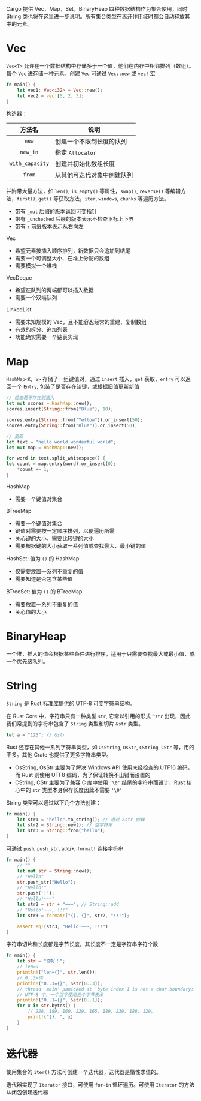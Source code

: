 Cargo 提供 Vec，Map，Set，BinaryHeap 四种数据结构作为集合使用，同时 String 类也将在这里进一步说明。所有集合类型在离开作用域时都会自动释放其中的元素。
# Vec

`Vec<T>` 允许在一个数据结构中存储多于一个值，他们在内存中相邻排列（数组）。每个 `Vec` 进存储一种元素。创建 `Vec` 可通过 `Vec::new` 或 `vec!` 宏

```rust
fn main() {
    let vec1: Vec<i32> = Vec::new();
    let vec2 = vec![5, 2, 3];
}
```

构造器：

|       方法名       | 说明             |
|:---------------:|----------------|
|      `new`      | 创建一个不限制长度的队列   |
|    `new_in`     | 指定 `Allocator` |
| `with_capacity` | 创建并初始化数组长度     |
|     `from`      | 从其他可迭代对象中创建队列  |

并附带大量方法，如 `len()`, `is_empty()` 等属性，`swap()`, `reverse()` 等编辑方法，`first()`, `get()` 等获取方法，`iter`, `windows`, `chunks` 等遍历方法。
- 带有 `_mut` 后缀的版本返回可变指针
- 带有 `_unchecked` 后缀的版本表示不检查下标上下界
- 带有 `r` 前缀版本表示从右向左

Vec
- 希望元素按插入顺序排列，新数据只会追加到结尾
- 需要一个可调整大小、在堆上分配的数组
- 需要模拟一个堆栈

VecDeque
- 希望在队列的两端都可以插入数据
- 需要一个双端队列

LinkedList
- 需要未知规模的 Vec，且不能容忍经常的重建、复制数组
- 有效的拆分、追加列表
- 功能确实需要一个链表实现
# Map

`HashMap<K, V>` 存储了一组键值对，通过 `insert` 插入，`get` 获取，`entry` 可以返回一个 `Entry`, 包装了是否存在该键，或根据旧值更新新值

```rust
// 检查若不存在则插入
let mut scores = HashMap::new();
scores.insert(String::from("Blue"), 10);

scores.entry(String::from("Yellow")).or_insert(50);
scores.entry(String::from("Blue")).or_insert(50);

// 更新
let text = "hello world wonderful world";
let mut map = HashMap::new();

for word in text.split_whitespace() {
let count = map.entry(word).or_insert(0);
    *count += 1;
}
```

HashMap
- 需要一个键值对集合

BTreeMap
- 需要一个键值对集合
- 键值对需要按一定顺序排列，以便遍历所需
- 关心键的大小，需要比较键的大小
- 需要根据键的大小获取一系列值或查找最大、最小键的值

HashSet: 值为 `()` 的 HashMap
- 仅需要放置一系列不重复的值
- 需要知道是否包含某些值

BTreeSet: 值为 `()` 的 BTreeMap
- 需要放置一系列不重复的值
- 关心值的大小
# BinaryHeap

一个堆，插入的值会根据某些条件进行排序，适用于只需要查找最大或最小值，或一个优先级队列。
# String

`String` 是 Rust 标准库提供的 UTF-8 可变字符串结构。

在 Rust Core 中，字符串只有一种类型 `str`, 它常以引用的形式 `^str` 出现，因此我们常提到的字符串包含了 `String` 类型和切片 `&str` 类型。

```rust
let a = "123"; // &str
```

Rust 还存在其他一系列字符串类型，如 `OsString`, `OsStr`, `CString`, `CStr` 等，用的不多。其他 Crate 也提供了更多字符串类型。
- OsString, OsStr 主要为了解决 Windows API 使用未经检查的 UTF16 编码，而 Rust 则使用 UTF8 编码，为了保证转换不出错而设置的
- CString, CStr 主要为了兼容 C 库中使用 `'\0'` 结尾的字符串而设计，Rust 核心中的 `str` 类型本身保存长度因此不需要 `'\0'`

String 类型可以通过以下几个方法创建：

```rust
fn main() {
    let str1 = "hello".to_string(); // 通过 &str 创建
    let str2 = String::new(); // 空字符串
    let str3 = String::from("hello"); 
}
```

可通过 `push`, `push_str`, `add`/`+`, `format!` 连接字符串

```rust
fn main() {
    // ""
    let mut str = String::new();
    // "Hello"
    str.push_str("Hello");
    // "Hello!"
    str.push('!');
    // "Hello!~~~"
    let str2 = str + "~~~"; // String::add
    // "Hello!~~~, !!!"
    let str3 = format!("{}, {}", str2, "!!!");

    assert_eq!(str3, "Hello!~~~, !!!")
}
```

字符串切片和长度都是字节长度，其长度不一定是字符串字符个数

```rust
fn main() {
    let str = "你好！";
    // len=9
    println!("len={}", str.len());
    // 0..3=你
    println!("0..3={}", &str[0..3]);
    // thread 'main' panicked at 'byte index 1 is not a char boundary; it is inside '你' (bytes 0..3) of `你好！`', src\main.rs:5:26
    // UTF-8 中，一个汉字使用三个字节表示
    println!("0..1={}", &str[0..1]);
    for x in str.bytes() {
        // 228, 189, 160, 229, 165, 189, 239, 188, 129, 
        print!("{}, ", x)
    }
}
```
# 迭代器

使用集合的 `iter()` 方法可创建一个迭代器，迭代器是惰性求值的。

迭代器实现了 `Iterator` 接口，可使用 `for-in` 循环遍历。可使用 `Iterator` 的方法从闭包创建迭代器